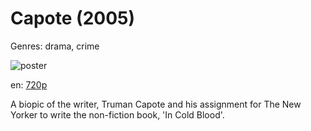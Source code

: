 # Capote (2005)

Genres: drama, crime

![poster](http://image.tmdb.org/t/p/w500/k7z0tDxzbDNev7F8l3Y56Pk5seR.jpg)

en:
  [720p](magnet:?xt=urn:btih:1851987C7F2AD79EF94E04929A71EFE5D56DC154&tr=udp://glotorrents.pw:6969/announce&tr=udp://tracker.opentrackr.org:1337/announce&tr=udp://torrent.gresille.org:80/announce&tr=udp://tracker.openbittorrent.com:80&tr=udp://tracker.coppersurfer.tk:6969&tr=udp://tracker.leechers-paradise.org:6969&tr=udp://p4p.arenabg.ch:1337&tr=udp://tracker.internetwarriors.net:1337)
  


A biopic of the writer, Truman Capote and his assignment for The New Yorker to write the non-fiction book, 'In Cold Blood'.